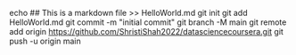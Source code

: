 echo ## This is a markdown file >> HelloWorld.md
git init
git add HelloWorld.md
git commit -m "initial commit"
git branch -M main
git remote add origin https://github.com/ShristiShah2022/datasciencecoursera.git
git push -u origin main
